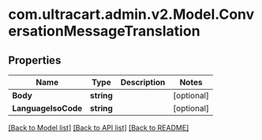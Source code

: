 
# com.ultracart.admin.v2.Model.ConversationMessageTranslation

## Properties

Name | Type | Description | Notes
------------ | ------------- | ------------- | -------------
**Body** | **string** |  | [optional] 
**LanguageIsoCode** | **string** |  | [optional] 

[[Back to Model list]](../README.md#documentation-for-models)
[[Back to API list]](../README.md#documentation-for-api-endpoints)
[[Back to README]](../README.md)

